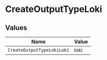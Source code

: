 # CreateOutputTypeLoki


## Values

| Name                       | Value                      |
| -------------------------- | -------------------------- |
| `CreateOutputTypeLokiLoki` | loki                       |